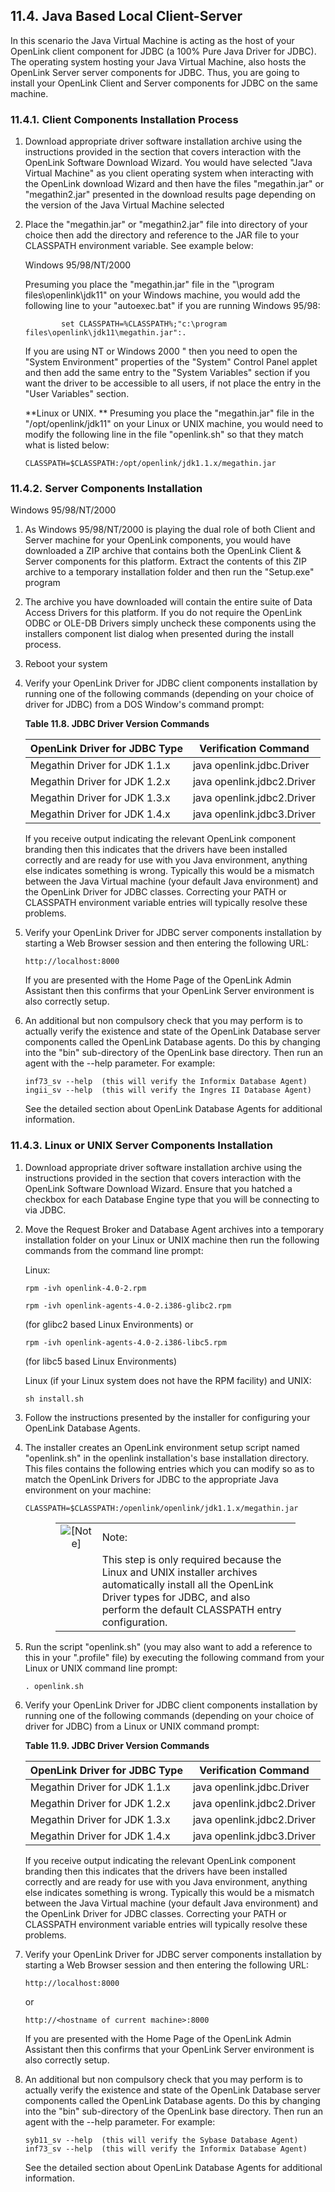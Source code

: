 <div id="mt_JavaLocalClientServer" class="section">

<div class="titlepage">

<div>

<div>

## 11.4. Java Based Local Client-Server

</div>

</div>

</div>

In this scenario the Java Virtual Machine is acting as the host of your
OpenLink client component for JDBC (a 100% Pure Java Driver for JDBC).
The operating system hosting your Java Virtual Machine, also hosts the
OpenLink Server server components for JDBC. Thus, you are going to
install your OpenLink Client and Server components for JDBC on the same
machine.

<div id="mt_clicompins" class="section">

<div class="titlepage">

<div>

<div>

### 11.4.1. Client Components Installation Process

</div>

</div>

</div>

<div class="orderedlist">

1.  Download appropriate driver software installation archive using the
    instructions provided in the section that covers interaction with
    the OpenLink Software Download Wizard. You would have selected "Java
    Virtual Machine" as you client operating system when interacting
    with the OpenLink download Wizard and then have the files
    "megathin.jar" or "megathin2.jar" presented in the download results
    page depending on the version of the Java Virtual Machine selected

2.  Place the "megathin.jar" or "megathin2.jar" file into directory of
    your choice then add the directory and reference to the JAR file to
    your CLASSPATH environment variable. See example below:

    Windows 95/98/NT/2000

    Presuming you place the "megathin.jar" file in the "\program
    files\openlink\jdk11" on your Windows machine, you would add the
    following line to your "autoexec.bat" if you are running Windows
    95/98:

    ``` programlisting
            set CLASSPATH=%CLASSPATH%;"c:\program files\openlink\jdk11\megathin.jar":. 
    ```

    If you are using NT or Windows 2000 " then you need to open the
    "System Environment" properties of the "System" Control Panel applet
    and then add the same entry to the "System Variables" section if you
    want the driver to be accessible to all users, if not place the
    entry in the "User Variables" section.

    **Linux or UNIX. ** Presuming you place the "megathin.jar" file in
    the "/opt/openlink/jdk11" on your Linux or UNIX machine, you would
    need to modify the following line in the file "openlink.sh" so that
    they match what is listed below:

    ``` programlisting
    CLASSPATH=$CLASSPATH:/opt/openlink/jdk1.1.x/megathin.jar
    ```

</div>

</div>

<div id="mt_servcomp" class="section">

<div class="titlepage">

<div>

<div>

### 11.4.2. Server Components Installation

</div>

</div>

</div>

Windows 95/98/NT/2000

<div class="orderedlist">

1.  As Windows 95/98/NT/2000 is playing the dual role of both Client and
    Server machine for your OpenLink components, you would have
    downloaded a ZIP archive that contains both the OpenLink Client &
    Server components for this platform. Extract the contents of this
    ZIP archive to a temporary installation folder and then run the
    "Setup.exe" program

2.  The archive you have downloaded will contain the entire suite of
    Data Access Drivers for this platform. If you do not require the
    OpenLink ODBC or OLE-DB Drivers simply uncheck these components
    using the installers component list dialog when presented during the
    install process.

3.  Reboot your system

4.  Verify your OpenLink Driver for JDBC client components installation
    by running one of the following commands (depending on your choice
    of driver for JDBC) from a DOS Window's command prompt:

    <div id="id11280" class="table">

    **Table 11.8. JDBC Driver Version Commands**

    <div class="table-contents">

    | OpenLink Driver for JDBC Type | Verification Command       |
    |:------------------------------|----------------------------|
    | Megathin Driver for JDK 1.1.x | java openlink.jdbc.Driver  |
    | Megathin Driver for JDK 1.2.x | java openlink.jdbc2.Driver |
    | Megathin Driver for JDK 1.3.x | java openlink.jdbc2.Driver |
    | Megathin Driver for JDK 1.4.x | java openlink.jdbc3.Driver |

    </div>

    </div>

      

    If you receive output indicating the relevant OpenLink component
    branding then this indicates that the drivers have been installed
    correctly and are ready for use with you Java environment, anything
    else indicates something is wrong. Typically this would be a
    mismatch between the Java Virtual machine (your default Java
    environment) and the OpenLink Driver for JDBC classes. Correcting
    your PATH or CLASSPATH environment variable entries will typically
    resolve these problems.

5.  Verify your OpenLink Driver for JDBC server components installation
    by starting a Web Browser session and then entering the following
    URL:

    ``` programlisting
    http://localhost:8000
    ```

    If you are presented with the Home Page of the OpenLink Admin
    Assistant then this confirms that your OpenLink Server environment
    is also correctly setup.

6.  An additional but non compulsory check that you may perform is to
    actually verify the existence and state of the OpenLink Database
    server components called the OpenLink Database agents. Do this by
    changing into the "bin" sub-directory of the OpenLink base
    directory. Then run an agent with the --help parameter. For example:

    ``` programlisting
    inf73_sv --help  (this will verify the Informix Database Agent)
    ingii_sv --help  (this will verify the Ingres II Database Agent)
    ```

    See the detailed section about OpenLink Database Agents for
    additional information.

</div>

</div>

<div id="mt_linunixsrvcomp" class="section">

<div class="titlepage">

<div>

<div>

### 11.4.3. Linux or UNIX Server Components Installation

</div>

</div>

</div>

<div class="orderedlist">

1.  Download appropriate driver software installation archive using the
    instructions provided in the section that covers interaction with
    the OpenLink Software Download Wizard. Ensure that you hatched a
    checkbox for each Database Engine type that you will be connecting
    to via JDBC.

2.  Move the Request Broker and Database Agent archives into a temporary
    installation folder on your Linux or UNIX machine then run the
    following commands from the command line prompt:

    Linux:

    ``` programlisting
    rpm -ivh openlink-4.0-2.rpm
    ```

    ``` programlisting
    rpm -ivh openlink-agents-4.0-2.i386-glibc2.rpm
    ```

    (for glibc2 based Linux Environments) or

    ``` programlisting
    rpm -ivh openlink-agents-4.0-2.i386-libc5.rpm
    ```

    (for libc5 based Linux Environments)

    Linux (if your Linux system does not have the RPM facility) and
    UNIX:

    ``` programlisting
    sh install.sh
    ```

3.  Follow the instructions presented by the installer for configuring
    your OpenLink Database Agents.

4.  The installer creates an OpenLink environment setup script named
    "openlink.sh" in the openlink installation's base installation
    directory. This files contains the following entries which you can
    modify so as to match the OpenLink Drivers for JDBC to the
    appropriate Java environment on your machine:

    ``` programlisting
    CLASSPATH=$CLASSPATH:/openlink/openlink/jdk1.1.x/megathin.jar
    ```

    <div class="note" style="margin-left: 0.5in; margin-right: 0.5in;">

    |                              |                                                                                                                                                                                                    |
    |:----------------------------:|:---------------------------------------------------------------------------------------------------------------------------------------------------------------------------------------------------|
    | ![\[Note\]](images/note.png) | Note:                                                                                                                                                                                              |
    |                              | This step is only required because the Linux and UNIX installer archives automatically install all the OpenLink Driver types for JDBC, and also perform the default CLASSPATH entry configuration. |

    </div>

5.  Run the script "openlink.sh" (you may also want to add a reference
    to this in your ".profile" file) by executing the following command
    from your Linux or UNIX command line prompt:

    ``` programlisting
    . openlink.sh
    ```

6.  Verify your OpenLink Driver for JDBC client components installation
    by running one of the following commands (depending on your choice
    of driver for JDBC) from a Linux or UNIX command prompt:

    <div id="id11338" class="table">

    **Table 11.9. JDBC Driver Version Commands**

    <div class="table-contents">

    | OpenLink Driver for JDBC Type | Verification Command       |
    |:------------------------------|----------------------------|
    | Megathin Driver for JDK 1.1.x | java openlink.jdbc.Driver  |
    | Megathin Driver for JDK 1.2.x | java openlink.jdbc2.Driver |
    | Megathin Driver for JDK 1.3.x | java openlink.jdbc2.Driver |
    | Megathin Driver for JDK 1.4.x | java openlink.jdbc3.Driver |

    </div>

    </div>

      

    If you receive output indicating the relevant OpenLink component
    branding then this indicates that the drivers have been installed
    correctly and are ready for use with you Java environment, anything
    else indicates something is wrong. Typically this would be a
    mismatch between the Java Virtual machine (your default Java
    environment) and the OpenLink Driver for JDBC classes. Correcting
    your PATH or CLASSPATH environment variable entries will typically
    resolve these problems.

7.  Verify your OpenLink Driver for JDBC server components installation
    by starting a Web Browser session and then entering the following
    URL:

    ``` programlisting
    http://localhost:8000
    ```

    or

    ``` programlisting
    http://<hostname of current machine>:8000
    ```

    If you are presented with the Home Page of the OpenLink Admin
    Assistant then this confirms that your OpenLink Server environment
    is also correctly setup.

8.  An additional but non compulsory check that you may perform is to
    actually verify the existence and state of the OpenLink Database
    server components called the OpenLink Database agents. Do this by
    changing into the "bin" sub-directory of the OpenLink base
    directory. Then run an agent with the --help parameter. For example:

    ``` programlisting
    syb11_sv --help  (this will verify the Sybase Database Agent)
    inf73_sv --help  (this will verify the Informix Database Agent)
    ```

    See the detailed section about OpenLink Database Agents for
    additional information.

</div>

</div>

</div>

